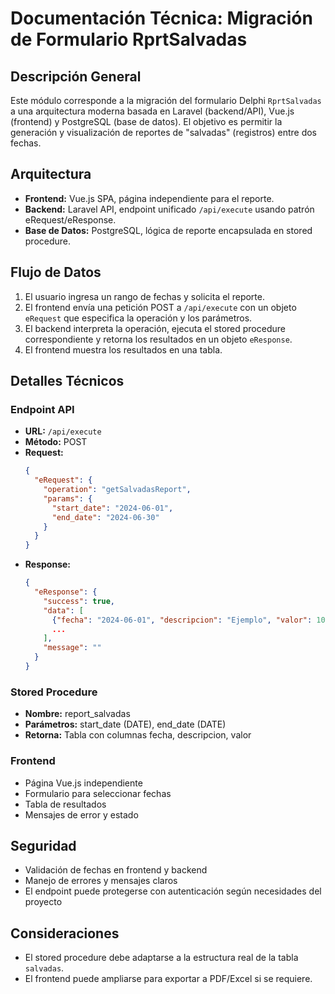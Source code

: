 # Documentación Técnica: Migración de Formulario RprtSalvadas

## Descripción General
Este módulo corresponde a la migración del formulario Delphi `RprtSalvadas` a una arquitectura moderna basada en Laravel (backend/API), Vue.js (frontend) y PostgreSQL (base de datos). El objetivo es permitir la generación y visualización de reportes de "salvadas" (registros) entre dos fechas.

## Arquitectura
- **Frontend:** Vue.js SPA, página independiente para el reporte.
- **Backend:** Laravel API, endpoint unificado `/api/execute` usando patrón eRequest/eResponse.
- **Base de Datos:** PostgreSQL, lógica de reporte encapsulada en stored procedure.

## Flujo de Datos
1. El usuario ingresa un rango de fechas y solicita el reporte.
2. El frontend envía una petición POST a `/api/execute` con un objeto `eRequest` que especifica la operación y los parámetros.
3. El backend interpreta la operación, ejecuta el stored procedure correspondiente y retorna los resultados en un objeto `eResponse`.
4. El frontend muestra los resultados en una tabla.

## Detalles Técnicos
### Endpoint API
- **URL:** `/api/execute`
- **Método:** POST
- **Request:**
  ```json
  {
    "eRequest": {
      "operation": "getSalvadasReport",
      "params": {
        "start_date": "2024-06-01",
        "end_date": "2024-06-30"
      }
    }
  }
  ```
- **Response:**
  ```json
  {
    "eResponse": {
      "success": true,
      "data": [
        {"fecha": "2024-06-01", "descripcion": "Ejemplo", "valor": 100.0},
        ...
      ],
      "message": ""
    }
  }
  ```

### Stored Procedure
- **Nombre:** report_salvadas
- **Parámetros:** start_date (DATE), end_date (DATE)
- **Retorna:** Tabla con columnas fecha, descripcion, valor

### Frontend
- Página Vue.js independiente
- Formulario para seleccionar fechas
- Tabla de resultados
- Mensajes de error y estado

## Seguridad
- Validación de fechas en frontend y backend
- Manejo de errores y mensajes claros
- El endpoint puede protegerse con autenticación según necesidades del proyecto

## Consideraciones
- El stored procedure debe adaptarse a la estructura real de la tabla `salvadas`.
- El frontend puede ampliarse para exportar a PDF/Excel si se requiere.
